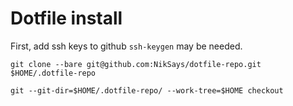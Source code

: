 # Dotfile install

First, add ssh keys to github
`ssh-keygen` may be needed.

`git clone --bare git@github.com:NikSays/dotfile-repo.git $HOME/.dotfile-repo`

`git --git-dir=$HOME/.dotfile-repo/ --work-tree=$HOME checkout`

